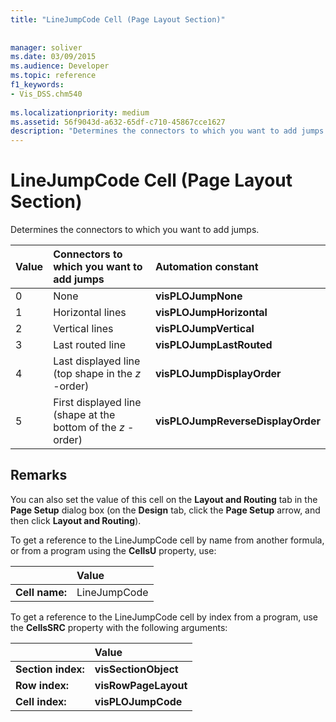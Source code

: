 ```yaml
---
title: "LineJumpCode Cell (Page Layout Section)"
 
 
manager: soliver
ms.date: 03/09/2015
ms.audience: Developer
ms.topic: reference
f1_keywords:
- Vis_DSS.chm540
 
ms.localizationpriority: medium
ms.assetid: 56f9043d-a632-65df-c710-45867cce1627
description: "Determines the connectors to which you want to add jumps."
---
```


# LineJumpCode Cell (Page Layout Section)

Determines the connectors to which you want to add jumps.
  
|**Value**|**Connectors to which you want to add jumps**|**Automation constant**|
|:-----|:-----|:-----|
|0  <br/> |None  <br/> |**visPLOJumpNone** <br/> |
|1  <br/> |Horizontal lines  <br/> |**visPLOJumpHorizontal** <br/> |
|2  <br/> |Vertical lines  <br/> |**visPLOJumpVertical** <br/> |
|3  <br/> |Last routed line  <br/> |**visPLOJumpLastRouted** <br/> |
|4  <br/> |Last displayed line (top shape in the  *z*  -order)  <br/> |**visPLOJumpDisplayOrder** <br/> |
|5  <br/> |First displayed line (shape at the bottom of the  *z*  -order)  <br/> |**visPLOJumpReverseDisplayOrder** <br/> |
   
## Remarks

You can also set the value of this cell on the **Layout and Routing** tab in the **Page Setup** dialog box (on the **Design** tab, click the **Page Setup** arrow, and then click **Layout and Routing**).
  
To get a reference to the LineJumpCode cell by name from another formula, or from a program using the **CellsU** property, use: 
  
||Value |
|:-----|:-----|
|**Cell name:**  <br/> |LineJumpCode  <br/> |
   
To get a reference to the LineJumpCode cell by index from a program, use the **CellsSRC** property with the following arguments: 
  
||Value |
|:-----|:-----|
|**Section index:**  <br/> |**visSectionObject** <br/> |
|**Row index:**  <br/> |**visRowPageLayout** <br/> |
|**Cell index:**  <br/> |**visPLOJumpCode** <br/> |
   

